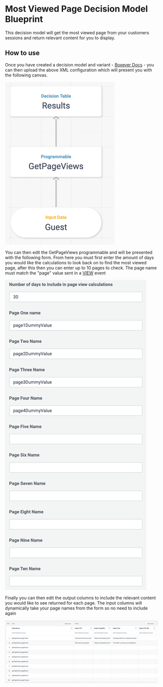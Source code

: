 # Most Viewed Page Decision Model Blueprint

This decision model will get the most viewed page from your customers sessions and return relevant content for you to display.


## How to use
Once you have created a decision model and variant - [Boxever Docs](https://documentation.boxever.com/docs/managing-decision-models) - you can then upload the above XML configuration which will present you with the following canvas.

![Image](DMCanvas.png "icon")


You can then edit the GetPageViews programmable and will be presented with the following form. From here you must first enter the amount of days you would like the calculations to look back on to find the most viewed page, after this then you can enter up to 10 pages to check. The page name must match the "page" value sent in a [VIEW](https://developer.boxever.com/docs/sending-your-first-event) event 

![Image](DMForm.png "icon")


Finally you can then edit the output columns to include the relevant content you would like to see returned for each page. The input columns will dynamically take your page names from the form so no need to include again

![Image](DMTable.png "icon")
